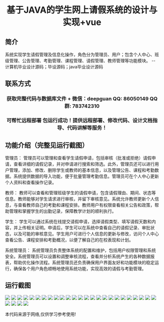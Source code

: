 <p><h1 align="center">基于JAVA的学生网上请假系统的设计与实现+vue</h1></p>

## 简介
系统实现学生请假管理及信息化操作，角色分为管理员、用户；包含个人中心、班级管理、公告管理、考勤管理、课程管理、请假管理、教师管理等功能模块。    --计算机毕业设计源码；毕设源码；java毕业设计源码


## 联系方式
<p><h3 align="center">获取完整代码与数据库文件 + 微信：deepguan QQ: 86050149 QQ群: 783742310</h3></p>
<p><h3 align="center">可帮忙远程部署 包运行成功！提供远程部署、修改代码、设计文档指导、代码讲解等服务！</h3></p>

## 功能介绍（完整见运行截图）
管理员： 管理员可以管理和查看学生请假申请，包括审核（批准或拒绝）请假申请，查看详细的请假记录，并对申请进行搜索和筛选。此外，管理员还可以进行用户管理，添加、修改、删除学生或教师的基本信息，以及管理公告、课程和考勤数据。系统提供数据的导入功能，便于批量管理考勤信息。管理员可在个人中心更新个人资料和查看操作记录。

教师： 教师可以查看和管理班级学生的请假申请，包含请假理由、期间、状态等信息。教师能够对学生请求进行审核，并留下审核意见。系统允许教师更新个人信息，与查看教师自己的考勤和课程安排。教师用户有权限查看相关公告和政策，帮助管理和掌握学生的出勤记录，保障教学计划的顺利执行。

学生： 学生可以通过系统在线提交请假申请，选择请假类型、填写请假天数和内容，并上传相关证明。申请后，学生可以在系统中查看自己的请假记录、审批状态，以及可能的审核意见。学生用户可进行个人信息的更新与修改，访问个人中心查看公告、课程安排和考勤概况，以便了解自己的在校表现和计划。

系统管理员： 系统管理员负责整体系统的配置和维护，包括用户权限管理和系统安全。系统管理员可以设置和调整审核流程，查看并分析系统产生的各种数据报表，帮助优化操作流程。系统管理员还负责确保用户界面友好和功能模块的稳定运行，确保各个用户角色顺畅地使用系统功能，实现高效的请假与考勤管理。


## 运行截图
![](https://bs-1329754181.cos.ap-shanghai.myqcloud.com/ssm/StudentOnlineLeaveSystem/img/001.jpg)
![](https://bs-1329754181.cos.ap-shanghai.myqcloud.com/ssm/StudentOnlineLeaveSystem/img/002.jpg)
![](https://bs-1329754181.cos.ap-shanghai.myqcloud.com/ssm/StudentOnlineLeaveSystem/img/003.jpg)
![](https://bs-1329754181.cos.ap-shanghai.myqcloud.com/ssm/StudentOnlineLeaveSystem/img/004.jpg)
![](https://bs-1329754181.cos.ap-shanghai.myqcloud.com/ssm/StudentOnlineLeaveSystem/img/005.jpg)
![](https://bs-1329754181.cos.ap-shanghai.myqcloud.com/ssm/StudentOnlineLeaveSystem/img/006.jpg)
![](https://bs-1329754181.cos.ap-shanghai.myqcloud.com/ssm/StudentOnlineLeaveSystem/img/007.jpg)
![](https://bs-1329754181.cos.ap-shanghai.myqcloud.com/ssm/StudentOnlineLeaveSystem/img/008.jpg)
![](https://bs-1329754181.cos.ap-shanghai.myqcloud.com/ssm/StudentOnlineLeaveSystem/img/009.jpg)
![](https://bs-1329754181.cos.ap-shanghai.myqcloud.com/ssm/StudentOnlineLeaveSystem/img/010.jpg)
![](https://bs-1329754181.cos.ap-shanghai.myqcloud.com/ssm/StudentOnlineLeaveSystem/img/011.jpg)
![](https://bs-1329754181.cos.ap-shanghai.myqcloud.com/ssm/StudentOnlineLeaveSystem/img/012.jpg)
![](https://bs-1329754181.cos.ap-shanghai.myqcloud.com/ssm/StudentOnlineLeaveSystem/img/013.jpg)
![](https://bs-1329754181.cos.ap-shanghai.myqcloud.com/ssm/StudentOnlineLeaveSystem/img/014.jpg)
![](https://bs-1329754181.cos.ap-shanghai.myqcloud.com/ssm/StudentOnlineLeaveSystem/img/015.jpg)
![](https://bs-1329754181.cos.ap-shanghai.myqcloud.com/ssm/StudentOnlineLeaveSystem/img/016.jpg)
![](https://bs-1329754181.cos.ap-shanghai.myqcloud.com/ssm/StudentOnlineLeaveSystem/img/017.jpg)
![](https://bs-1329754181.cos.ap-shanghai.myqcloud.com/ssm/StudentOnlineLeaveSystem/img/018.jpg)
![](https://bs-1329754181.cos.ap-shanghai.myqcloud.com/ssm/StudentOnlineLeaveSystem/img/019.jpg)
![](https://bs-1329754181.cos.ap-shanghai.myqcloud.com/ssm/StudentOnlineLeaveSystem/img/020.jpg)
![](https://bs-1329754181.cos.ap-shanghai.myqcloud.com/ssm/StudentOnlineLeaveSystem/img/021.jpg)
![](https://bs-1329754181.cos.ap-shanghai.myqcloud.com/ssm/StudentOnlineLeaveSystem/img/022.jpg)
![](https://bs-1329754181.cos.ap-shanghai.myqcloud.com/ssm/StudentOnlineLeaveSystem/img/023.jpg)
![](https://bs-1329754181.cos.ap-shanghai.myqcloud.com/ssm/StudentOnlineLeaveSystem/img/024.jpg)
![](https://bs-1329754181.cos.ap-shanghai.myqcloud.com/ssm/StudentOnlineLeaveSystem/img/025.jpg)
![](https://bs-1329754181.cos.ap-shanghai.myqcloud.com/ssm/StudentOnlineLeaveSystem/img/026.jpg)
![](https://bs-1329754181.cos.ap-shanghai.myqcloud.com/ssm/StudentOnlineLeaveSystem/img/027.jpg)
![](https://bs-1329754181.cos.ap-shanghai.myqcloud.com/ssm/StudentOnlineLeaveSystem/img/028.jpg)
![](https://bs-1329754181.cos.ap-shanghai.myqcloud.com/ssm/StudentOnlineLeaveSystem/img/029.jpg)

<p>本代码来源于网络,仅供学习参考使用!</p>
